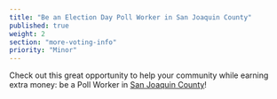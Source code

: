 ```yaml
---
title: "Be an Election Day Poll Worker in San Joaquin County"
published: true
weight: 2
section: "more-voting-info"
priority: "Minor"
---
```


Check out this great opportunity to help your community while earning extra money: be a Poll Worker in [San Joaquin County](http://www.sjcrov.org/pollworker.html)!  
